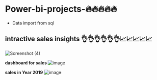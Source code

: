 # Power-bi-projects-🔥🔥🔥🔥🔥
* Data import from sql 

## intractive sales insights 👌👌👌👌👌👌📈📈📈📈📈

![Screenshot (4)](https://user-images.githubusercontent.com/59472284/199910189-b1f12aaa-cc00-4c93-9000-ec621d06c76d.png)


**dashboard for sales**
![image](https://user-images.githubusercontent.com/59472284/199911160-13d3a933-e6c6-49d0-8926-b968190d6e45.png)

**sales in Year 2019**
![image](https://user-images.githubusercontent.com/59472284/199911447-8ef6ebdf-3fd6-4916-901a-0035f7ee7292.png)
